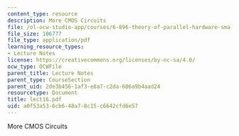 ```yaml
---
content_type: resource
description: More CMOS Circuits
file: /ol-ocw-studio-app/courses/6-896-theory-of-parallel-hardware-sma-5511-spring-2004/a0f53a536cb648a78c15c6642cfd6e57_lect16.pdf
file_size: 106777
file_type: application/pdf
learning_resource_types:
- Lecture Notes
license: https://creativecommons.org/licenses/by-nc-sa/4.0/
ocw_type: OCWFile
parent_title: Lecture Notes
parent_type: CourseSection
parent_uid: 2de3b456-1af3-e8a7-c2da-606a9b4aad24
resourcetype: Document
title: lect16.pdf
uid: a0f53a53-6cb6-48a7-8c15-c6642cfd6e57
---
```

More CMOS Circuits